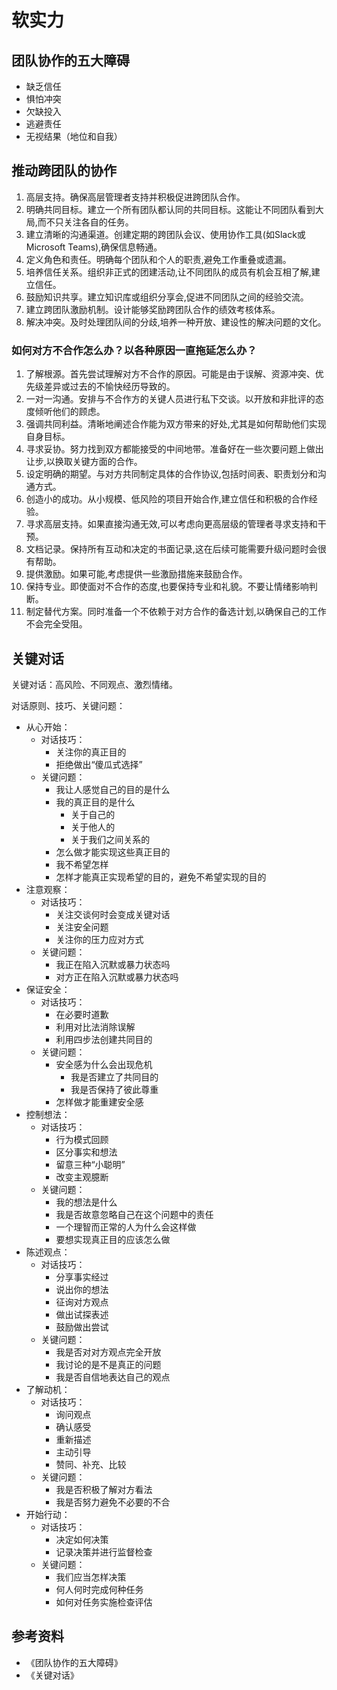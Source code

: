 # 软实力

## 团队协作的五大障碍

- 缺乏信任
- 惧怕冲突
- 欠缺投入
- 逃避责任
- 无视结果（地位和自我）


## 推动跨团队的协作

1. 高层支持。确保高层管理者支持并积极促进跨团队合作。
1. 明确共同目标。建立一个所有团队都认同的共同目标。这能让不同团队看到大局,而不只关注各自的任务。
1. 建立清晰的沟通渠道。创建定期的跨团队会议、使用协作工具(如Slack或Microsoft Teams),确保信息畅通。
1. 定义角色和责任。明确每个团队和个人的职责,避免工作重叠或遗漏。
1. 培养信任关系。组织非正式的团建活动,让不同团队的成员有机会互相了解,建立信任。
1. 鼓励知识共享。建立知识库或组织分享会,促进不同团队之间的经验交流。
1. 建立跨团队激励机制。设计能够奖励跨团队合作的绩效考核体系。
1. 解决冲突。及时处理团队间的分歧,培养一种开放、建设性的解决问题的文化。


### 如何对方不合作怎么办？以各种原因一直拖延怎么办？

1. 了解根源。首先尝试理解对方不合作的原因。可能是由于误解、资源冲突、优先级差异或过去的不愉快经历导致的。
1. 一对一沟通。安排与不合作方的关键人员进行私下交谈。以开放和非批评的态度倾听他们的顾虑。
1. 强调共同利益。清晰地阐述合作能为双方带来的好处,尤其是如何帮助他们实现自身目标。
1. 寻求妥协。努力找到双方都能接受的中间地带。准备好在一些次要问题上做出让步,以换取关键方面的合作。
1. 设定明确的期望。与对方共同制定具体的合作协议,包括时间表、职责划分和沟通方式。
1. 创造小的成功。从小规模、低风险的项目开始合作,建立信任和积极的合作经验。
1. 寻求高层支持。如果直接沟通无效,可以考虑向更高层级的管理者寻求支持和干预。
1. 文档记录。保持所有互动和决定的书面记录,这在后续可能需要升级问题时会很有帮助。
1. 提供激励。如果可能,考虑提供一些激励措施来鼓励合作。
1. 保持专业。即使面对不合作的态度,也要保持专业和礼貌。不要让情绪影响判断。
1. 制定替代方案。同时准备一个不依赖于对方合作的备选计划,以确保自己的工作不会完全受阻。


## 关键对话

关键对话：高风险、不同观点、激烈情绪。

对话原则、技巧、关键问题：
- 从心开始：
    - 对话技巧：
        - 关注你的真正目的
        - 拒绝做出“傻瓜式选择”
    - 关键问题：
        - 我让人感觉自己的目的是什么
        - 我的真正目的是什么
            - 关于自己的
            - 关于他人的
            - 关于我们之间关系的
        - 怎么做才能实现这些真正目的
        - 我不希望怎样
        - 怎样才能真正实现希望的目的，避免不希望实现的目的
- 注意观察：
    - 对话技巧：
        - 关注交谈何时会变成关键对话
        - 关注安全问题
        - 关注你的压力应对方式
    - 关键问题：
        - 我正在陷入沉默或暴力状态吗
        - 对方正在陷入沉默或暴力状态吗
- 保证安全：
    - 对话技巧：
        - 在必要时道歉
        - 利用对比法消除误解
        - 利用四步法创建共同目的
    - 关键问题：
        - 安全感为什么会出现危机
            - 我是否建立了共同目的
            - 我是否保持了彼此尊重
        - 怎样做才能重建安全感
- 控制想法：
    - 对话技巧：
        - 行为模式回顾
        - 区分事实和想法
        - 留意三种“小聪明”
        - 改变主观臆断
    - 关键问题：
        - 我的想法是什么
        - 我是否故意忽略自己在这个问题中的责任
        - 一个理智而正常的人为什么会这样做
        - 要想实现真正目的应该怎么做
- 陈述观点：
    - 对话技巧：
        - 分享事实经过
        - 说出你的想法
        - 征询对方观点
        - 做出试探表述
        - 鼓励做出尝试
    - 关键问题：
        - 我是否对对方观点完全开放
        - 我讨论的是不是真正的问题
        - 我是否自信地表达自己的观点
- 了解动机：
    - 对话技巧：
        - 询问观点
        - 确认感受
        - 重新描述
        - 主动引导
        - 赞同、补充、比较
    - 关键问题：
        - 我是否积极了解对方看法
        - 我是否努力避免不必要的不合
- 开始行动：
    - 对话技巧：
        - 决定如何决策
        - 记录决策并进行监督检查
    - 关键问题：
        - 我们应当怎样决策
        - 何人何时完成何种任务
        - 如何对任务实施检查评估


## 参考资料

- 《团队协作的五大障碍》
- 《关键对话》